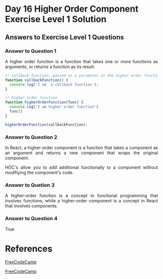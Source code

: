 # Day 16 Higher Order Component Exercise Level 1 Solution
## Answers to Exercise Level 1 Questions
### Answer to Question 1
<p align="justify">A higher order function is a function that takes one or more functions as arguments, or returns a function as its result.

```javascript
// Callback function, passed as a parameter in the higher order function
function callbackFunction() {
  console.log('I am  a callback function');
}

// higher order function
function higherOrderFunction(func) {
  console.log('I am higher order function')
  func()
}

higherOrderFunction(callbackFunction);
```
</p>

### Answer to Question 2
<p align="justify">In React, a higher-order component is a function that takes a component as an argument and returns a new component that wraps the original component.</p>

<p align="justify">HOC's allow you to add additional functionally to a component without modifiying the component's code.</p>

### Answer to Quetion 3
<p align="justify">A higher-order function is a concept in functional programming that involves functions, while a higher-order component is a concept in React that involves components.</p>

### Answer to Question 4
<p align="justify">True</p>

# References
[FreeCodeCamp](https://www.freecodecamp.org/news/higher-order-functions-in-javascript-explained/)

[FreeCodeCamp](https://www.freecodecamp.org/news/higher-order-components-in-react/)